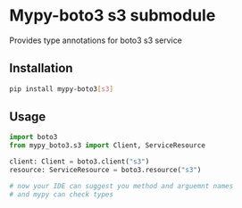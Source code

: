 # Mypy-boto3 s3 submodule

Provides type annotations for boto3 s3 service

## Installation

```bash
pip install mypy-boto3[s3]
```

## Usage

```python
import boto3
from mypy_boto3.s3 import Client, ServiceResource

client: Client = boto3.client("s3")
resource: ServiceResource = boto3.resource("s3")

# now your IDE can suggest you method and arguemnt names
# and mypy can check types
```

